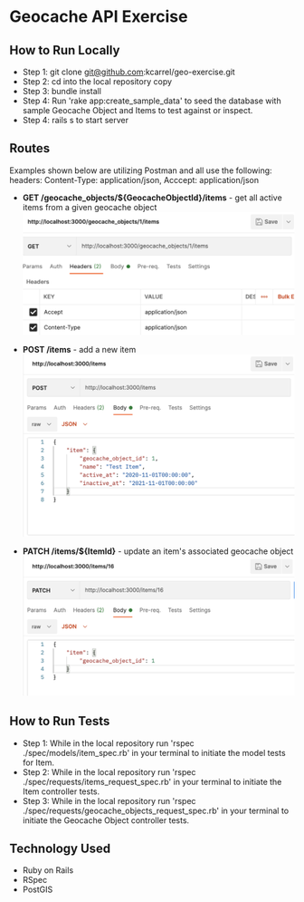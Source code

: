 # Geocache API Exercise

## How to Run Locally
- Step 1: git clone git@github.com:kcarrel/geo-exercise.git
- Step 2: cd into the local repository copy
- Step 3: bundle install
- Step 4: Run 'rake app:create_sample_data' to seed the database with sample Geocache Object and Items to test against or inspect.
- Step 4: rails s to start server
## Routes 
Examples shown below are utilizing Postman and all use the following:
    headers:
        Content-Type: application/json,
        Acccept: application/json

* **GET /geocache_objects/${GeocacheObjectId}/items** - get all active items from a given geocache object
![Example GET request Screenshot](./app/assets/images/GET.png)

* **POST /items** - add a new item
![Example POST request Screenshot](./app/assets/images/POST.png)

* **PATCH /items/${ItemId}** - update an item's associated geocache object
![Example PATCH request Screenshot](./app/assets/images/PATCH.png)

## How to Run Tests
- Step 1: While in the local repository run 'rspec ./spec/models/item_spec.rb' in your terminal to initiate the model tests for Item.
- Step 2: While in the local repository run 'rspec ./spec/requests/items_request_spec.rb' in your terminal to initiate the Item controller tests.
- Step 3: While in the local repository run 'rspec ./spec/requests/geocache_objects_request_spec.rb' in your terminal to initiate the Geocache Object controller tests.
## Technology Used
- Ruby on Rails 
- RSpec
- PostGIS
